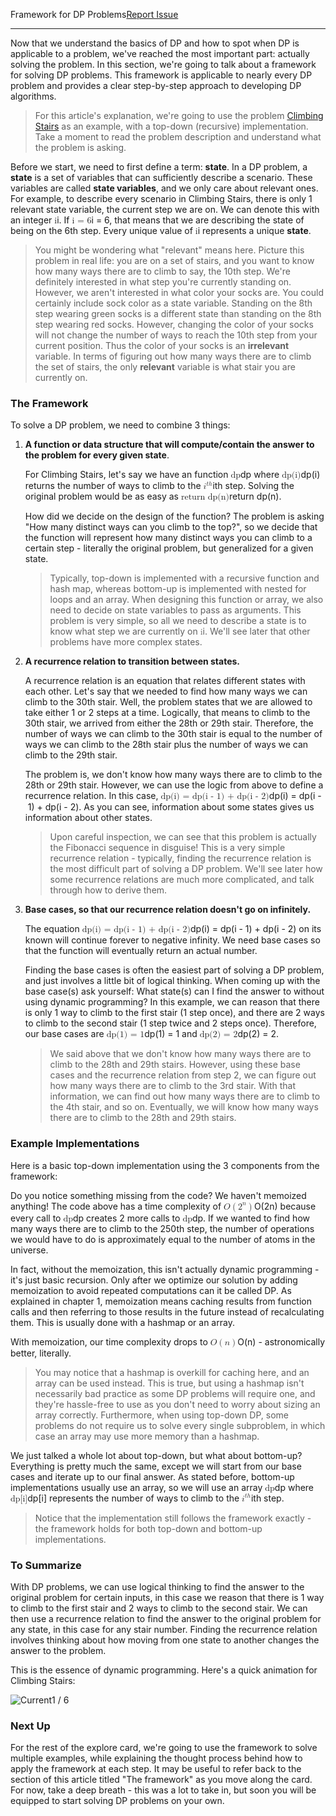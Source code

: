 Framework for DP Problems[Report Issue](https://github.com/LeetCode-Feedback/LeetCode-Feedback/issues)

---

Now that we understand the basics of DP and how to spot when DP is applicable to a problem, we've reached the most important part: actually solving the problem. In this section, we're going to talk about a framework for solving DP problems. This framework is applicable to nearly every DP problem and provides a clear step-by-step approach to developing DP algorithms.

> For this article's explanation, we're going to use the problem [Climbing Stairs](https://leetcode.com/problems/climbing-stairs/) as an example, with a top-down (recursive) implementation. Take a moment to read the problem description and understand what the problem is asking.

Before we start, we need to first define a term: **state**. In a DP problem, a **state** is a set of variables that can sufficiently describe a scenario. These variables are called **state variables**, and we only care about relevant ones. For example, to describe every scenario in Climbing Stairs, there is only 1 relevant state variable, the current step we are on. We can denote this with an integer <math><semantics><mrow><mtext>i</mtext></mrow> <annotation encoding="application/x-tex">\text{i}</annotation> </semantics></math>i. If <math><semantics><mrow><mtext>i = 6</mtext></mrow> <annotation encoding="application/x-tex">\text{i = 6}</annotation> </semantics></math>i = 6, that means that we are describing the state of being on the 6th step. Every unique value of <math><semantics><mrow><mtext>i</mtext></mrow> <annotation encoding="application/x-tex">\text{i}</annotation> </semantics></math>i represents a unique **state**.

> You might be wondering what "relevant" means here. Picture this problem in real life: you are on a set of stairs, and you want to know how many ways there are to climb to say, the 10th step. We're definitely interested in what step you're currently standing on. However, we aren't interested in what color your socks are. You could certainly include sock color as a state variable. Standing on the 8th step wearing green socks is a different state than standing on the 8th step wearing red socks. However, changing the color of your socks will not change the number of ways to reach the 10th step from your current position. Thus the color of your socks is an **irrelevant** variable. In terms of figuring out how many ways there are to climb the set of stairs, the only **relevant** variable is what stair you are currently on.

### The Framework

To solve a DP problem, we need to combine 3 things:

1.  **A function or data structure that will compute/contain the answer to the problem for every given state**.

    For Climbing Stairs, let's say we have an function <math><semantics><mrow><mtext>dp</mtext></mrow> <annotation encoding="application/x-tex">\text{dp}</annotation> </semantics></math>dp where <math><semantics><mrow><mtext>dp(i)</mtext></mrow> <annotation encoding="application/x-tex">\text{dp(i)}</annotation> </semantics></math>dp(i) returns the number of ways to climb to the <math><semantics><mrow><msup><mi>i</mi><mrow><mi>t</mi><mi>h</mi></mrow></msup></mrow><annotation encoding="application/x-tex">i^{th}</annotation></semantics></math>ith step. Solving the original problem would be as easy as <math><semantics><mrow><mtext>return dp(n)</mtext></mrow> <annotation encoding="application/x-tex">\text{return dp(n)}</annotation> </semantics></math>return dp(n).

    How did we decide on the design of the function? The problem is asking "How many distinct ways can you climb to the top?", so we decide that the function will represent how many distinct ways you can climb to a certain step - literally the original problem, but generalized for a given state.

    > Typically, top-down is implemented with a recursive function and hash map, whereas bottom-up is implemented with nested for loops and an array. When designing this function or array, we also need to decide on state variables to pass as arguments. This problem is very simple, so all we need to describe a state is to know what step we are currently on <math><semantics><mrow><mtext>i</mtext></mrow> <annotation encoding="application/x-tex">\text{i}</annotation> </semantics></math>i. We'll see later that other problems have more complex states.

2.  **A recurrence relation to transition between states.**

    A recurrence relation is an equation that relates different states with each other. Let's say that we needed to find how many ways we can climb to the 30th stair. Well, the problem states that we are allowed to take either 1 or 2 steps at a time. Logically, that means to climb to the 30th stair, we arrived from either the 28th or 29th stair. Therefore, the number of ways we can climb to the 30th stair is equal to the number of ways we can climb to the 28th stair plus the number of ways we can climb to the 29th stair.

    The problem is, we don't know how many ways there are to climb to the 28th or 29th stair. However, we can use the logic from above to define a recurrence relation. In this case, <math><semantics><mrow><mtext>dp(i) = dp(i - 1) + dp(i - 2)</mtext></mrow> <annotation encoding="application/x-tex">\text{dp(i) = dp(i - 1) + dp(i - 2)}</annotation> </semantics></math>dp(i) = dp(i - 1) + dp(i - 2). As you can see, information about some states gives us information about other states.

    > Upon careful inspection, we can see that this problem is actually the Fibonacci sequence in disguise! This is a very simple recurrence relation - typically, finding the recurrence relation is the most difficult part of solving a DP problem. We'll see later how some recurrence relations are much more complicated, and talk through how to derive them.

3.  **Base cases, so that our recurrence relation doesn't go on infinitely.**

    The equation <math><semantics><mrow><mtext>dp(i) = dp(i - 1) + dp(i - 2)</mtext></mrow> <annotation encoding="application/x-tex">\text{dp(i) = dp(i - 1) + dp(i - 2)}</annotation> </semantics></math>dp(i) = dp(i - 1) + dp(i - 2) on its known will continue forever to negative infinity. We need base cases so that the function will eventually return an actual number.

    Finding the base cases is often the easiest part of solving a DP problem, and just involves a little bit of logical thinking. When coming up with the base case(s) ask yourself: What state(s) can I find the answer to without using dynamic programming? In this example, we can reason that there is only 1 way to climb to the first stair (1 step once), and there are 2 ways to climb to the second stair (1 step twice and 2 steps once). Therefore, our base cases are <math><semantics><mrow><mtext>dp(1) = 1</mtext></mrow> <annotation encoding="application/x-tex">\text{dp(1) = 1}</annotation> </semantics></math>dp(1) = 1 and <math><semantics><mrow><mtext>dp(2) = 2</mtext></mrow> <annotation encoding="application/x-tex">\text{dp(2) = 2}</annotation> </semantics></math>dp(2) = 2.

    > We said above that we don't know how many ways there are to climb to the 28th and 29th stairs. However, using these base cases and the recurrence relation from step 2, we can figure out how many ways there are to climb to the 3rd stair. With that information, we can find out how many ways there are to climb to the 4th stair, and so on. Eventually, we will know how many ways there are to climb to the 28th and 29th stairs.

### Example Implementations

Here is a basic top-down implementation using the 3 components from the framework:

Do you notice something missing from the code? We haven't memoized anything! The code above has a time complexity of <math><semantics><mrow><mi>O</mi><mo>(</mo><msup><mn>2</mn><mi>n</mi></msup><mo>)</mo></mrow><annotation encoding="application/x-tex">O(2^n)</annotation></semantics></math>O(2n) because every call to <math><semantics><mrow><mtext>dp</mtext></mrow> <annotation encoding="application/x-tex">\text{dp}</annotation> </semantics></math>dp creates 2 more calls to <math><semantics><mrow><mtext>dp</mtext></mrow> <annotation encoding="application/x-tex">\text{dp}</annotation> </semantics></math>dp. If we wanted to find how many ways there are to climb to the 250th step, the number of operations we would have to do is approximately equal to the number of atoms in the universe.

In fact, without the memoization, this isn't actually dynamic programming - it's just basic recursion. Only after we optimize our solution by adding memoization to avoid repeated computations can it be called DP. As explained in chapter 1, memoization means caching results from function calls and then referring to those results in the future instead of recalculating them. This is usually done with a hashmap or an array.

With memoization, our time complexity drops to <math><semantics><mrow><mi>O</mi><mo>(</mo><mi>n</mi><mo>)</mo></mrow><annotation encoding="application/x-tex">O(n)</annotation></semantics></math>O(n) - astronomically better, literally.

> You may notice that a hashmap is overkill for caching here, and an array can be used instead. This is true, but using a hashmap isn't necessarily bad practice as some DP problems will require one, and they're hassle-free to use as you don't need to worry about sizing an array correctly. Furthermore, when using top-down DP, some problems do not require us to solve every single subproblem, in which case an array may use more memory than a hashmap.

We just talked a whole lot about top-down, but what about bottom-up? Everything is pretty much the same, except we will start from our base cases and iterate up to our final answer. As stated before, bottom-up implementations usually use an array, so we will use an array <math><semantics><mrow><mtext>dp</mtext></mrow> <annotation encoding="application/x-tex">\text{dp}</annotation> </semantics></math>dp where <math><semantics><mrow><mtext>dp[i]</mtext></mrow> <annotation encoding="application/x-tex">\text{dp[i]}</annotation> </semantics></math>dp[i] represents the number of ways to climb to the <math><semantics><mrow><msup><mi>i</mi><mrow><mi>t</mi><mi>h</mi></mrow></msup></mrow><annotation encoding="application/x-tex">i^{th}</annotation></semantics></math>ith step.

> Notice that the implementation still follows the framework exactly - the framework holds for both top-down and bottom-up implementations.

### To Summarize

With DP problems, we can use logical thinking to find the answer to the original problem for certain inputs, in this case we reason that there is 1 way to climb to the first stair and 2 ways to climb to the second stair. We can then use a recurrence relation to find the answer to the original problem for any state, in this case for any stair number. Finding the recurrence relation involves thinking about how moving from one state to another changes the answer to the problem.

This is the essence of dynamic programming. Here's a quick animation for Climbing Stairs:

![Current](blob:https://leetcode.com/b7f744cf-cb65-4578-8e9d-9a6f8596c9b8)1 / 6

### Next Up

For the rest of the explore card, we're going to use the framework to solve multiple examples, while explaining the thought process behind how to apply the framework at each step. It may be useful to refer back to the section of this article titled "The framework" as you move along the card. For now, take a deep breath - this was a lot to take in, but soon you will be equipped to start solving DP problems on your own.
